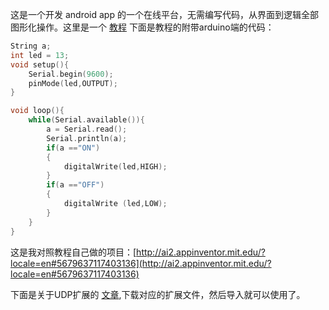 
这是一个开发 android app 的一个在线平台，无需编写代码，从界面到逻辑全部图形化操作。这里是一个 [教程](http://m.elecfans.com/article/1040270.html)
下面是教程的附带arduino端的代码：

```c
String a;
int led = 13;
void setup(){
    Serial.begin(9600);
    pinMode(led,OUTPUT);
}

void loop(){
    while(Serial.available()){
        a = Serial.read();
        Serial.println(a);
        if(a =="ON")
        {
            digitalWrite(led,HIGH);
        }
        if(a =="OFF")
        {
            digitalWrite (led,LOW);
        }
    }
}
```

这是我对照教程自己做的项目：[http://ai2.appinventor.mit.edu/?locale=en#5679637117403136](http://ai2.appinventor.mit.edu/?locale=en#5679637117403136)

下面是关于UDP扩展的 [文章](https://ullisroboterseite.de/android-AI2-UDP-en.html),下载对应的扩展文件，然后导入就可以使用了。
